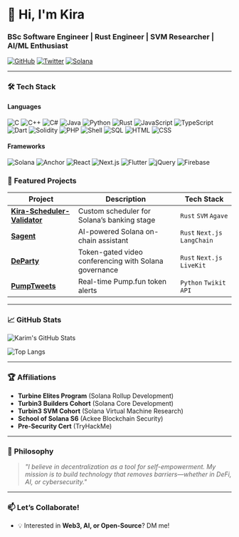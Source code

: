 # 👋 Hi, I'm Kira
### **BSc Software Engineer | Rust Engineer | SVM Researcher | AI/ML Enthusiast**

[![GitHub](https://img.shields.io/badge/GitHub-kirarisk-181717?style=flat&logo=github&logoColor=white)](https://github.com/kirarisk)
[![Twitter](https://img.shields.io/badge/Twitter-@kira__risk-1DA1F2?style=flat&logo=x&logoColor=white)](https://x.com/kira_risk)
[![Solana](https://img.shields.io/badge/Solana-Dev-14F195?style=flat&logo=solana&logoColor=white)](https://solana.com)

---

### 🛠 **Tech Stack**
#### **Languages**
![C](https://img.shields.io/badge/C-A8B9CC?style=flat&logo=c&logoColor=white)
![C++](https://img.shields.io/badge/C++-00599C?style=flat&logo=c%2B%2B&logoColor=white)
![C#](https://img.shields.io/badge/C%23-239120?style=flat&logo=c-sharp&logoColor=white)
![Java](https://img.shields.io/badge/Java-007396?style=flat&logo=java&logoColor=white)
![Python](https://img.shields.io/badge/Python-3776AB?style=flat&logo=python&logoColor=white)
![Rust](https://img.shields.io/badge/Rust-000000?style=flat&logo=rust&logoColor=white)
![JavaScript](https://img.shields.io/badge/JavaScript-F7DF1E?style=flat&logo=javascript&logoColor=black)
![TypeScript](https://img.shields.io/badge/TypeScript-3178C6?style=flat&logo=typescript&logoColor=white)
![Dart](https://img.shields.io/badge/Dart-0175C2?style=flat&logo=dart&logoColor=white)
![Solidity](https://img.shields.io/badge/Solidity-363636?style=flat&logo=solidity&logoColor=white)
![PHP](https://img.shields.io/badge/PHP-777BB4?style=flat&logo=php&logoColor=white)
![Shell](https://img.shields.io/badge/Shell_Scripting-4EAA25?style=flat&logo=gnu-bash&logoColor=white)
![SQL](https://img.shields.io/badge/SQL-4479A1?style=flat&logo=postgresql&logoColor=white)
![HTML](https://img.shields.io/badge/HTML-E34F26?style=flat&logo=html5&logoColor=white)
![CSS](https://img.shields.io/badge/CSS-1572B6?style=flat&logo=css3&logoColor=white)

#### **Frameworks**
![Solana](https://img.shields.io/badge/Solana-14F195?style=flat&logo=solana&logoColor=white)
![Anchor](https://img.shields.io/badge/Anchor-0F172A?style=flat&logo=anchor&logoColor=white)
![React](https://img.shields.io/badge/React-61DAFB?style=flat&logo=react&logoColor=black)
![Next.js](https://img.shields.io/badge/Next.js-000000?style=flat&logo=nextdotjs&logoColor=white)
![Flutter](https://img.shields.io/badge/Flutter-02569B?style=flat&logo=flutter&logoColor=white)
![jQuery](https://img.shields.io/badge/jQuery-0769AD?style=flat&logo=jquery&logoColor=white)
![Firebase](https://img.shields.io/badge/Firebase-FFCA28?style=flat&logo=firebase&logoColor=black)

### 🚀 **Featured Projects**
| Project | Description | Tech Stack |
|---------|-------------|------------|
| **[Kira-Scheduler-Validator](https://github.com/kirarisk/Kira-Scheduler-Validator)** | Custom scheduler for Solana’s banking stage | `Rust` `SVM` `Agave` |
| **[Sagent](https://sagent.vercel.app/)** | AI-powered Solana on-chain assistant | `Rust` `Next.js` `LangChain` |
| **[DeParty](https://departy.vercel.app)** | Token-gated video conferencing with Solana governance | `Rust` `Next.js` `LiveKit` |
| **[PumpTweets](https://github.com/kirarisk/PumpTweets)** | Real-time Pump.fun token alerts | `Python` `Twikit API` |

---

### 📈 **GitHub Stats**
![Karim's GitHub Stats](https://github-readme-stats.vercel.app/api?username=kirarisk&show_icons=true&theme=radical&hide_border=true)

![Top Langs](https://github-readme-stats.vercel.app/api/top-langs/?username=kirarisk&layout=compact&theme=radical&hide_border=true)

---

### 🏆 **Affiliations**
- **Turbine Elites Program** (Solana Rollup Development) 
- **Turbin3 Builders Cohort** (Solana Core Development)  
- **Turbin3 SVM Cohort** (Solana Virtual Machine Research)  
- **School of Solana S6** (Ackee Blockchain Security)
- **Pre-Security Cert** (TryHackMe) 

---


### 📜 **Philosophy**
> *"I believe in decentralization as a tool for self-empowerment. My mission is to build technology that removes barriers—whether in DeFi, AI, or cybersecurity."*

---

### 📫 **Let’s Collaborate!**
- 💡 Interested in **Web3, AI, or Open-Source**? DM me!
